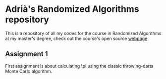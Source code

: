 # Adrià's Randomized Algorithms repository

This is a repository of all my codes for the course in Randomized Algorithms at my master's degree, check out the course's open source [webpage](https://www.cs.upc.edu/~conrado/docencia/ra-miri.html)

## Assignment 1 
First assignment is about calculating \pi using the classic throwing-darts Monte Carlo algorithm.
